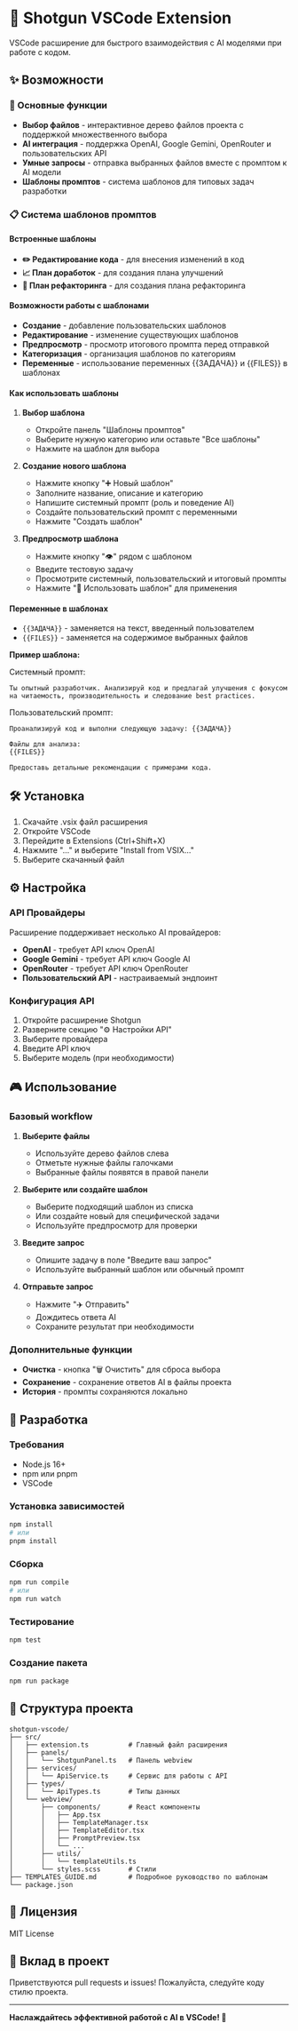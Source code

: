 # 🚀 Shotgun VSCode Extension

VSCode расширение для быстрого взаимодействия с AI моделями при работе с кодом.

## ✨ Возможности

### 🎯 Основные функции
- **Выбор файлов** - интерактивное дерево файлов проекта с поддержкой множественного выбора
- **AI интеграция** - поддержка OpenAI, Google Gemini, OpenRouter и пользовательских API
- **Умные запросы** - отправка выбранных файлов вместе с промптом к AI модели
- **Шаблоны промптов** - система шаблонов для типовых задач разработки

### 📋 Система шаблонов промптов

#### Встроенные шаблоны
- **✏️ Редактирование кода** - для внесения изменений в код
- **📈 План доработок** - для создания плана улучшений
- **🔧 План рефакторинга** - для создания плана рефакторинга

#### Возможности работы с шаблонами
- **Создание** - добавление пользовательских шаблонов
- **Редактирование** - изменение существующих шаблонов
- **Предпросмотр** - просмотр итогового промпта перед отправкой
- **Категоризация** - организация шаблонов по категориям
- **Переменные** - использование переменных {{ЗАДАЧА}} и {{FILES}} в шаблонах

#### Как использовать шаблоны

1. **Выбор шаблона**
   - Откройте панель "Шаблоны промптов"
   - Выберите нужную категорию или оставьте "Все шаблоны"
   - Нажмите на шаблон для выбора

2. **Создание нового шаблона**
   - Нажмите кнопку "➕ Новый шаблон"
   - Заполните название, описание и категорию
   - Напишите системный промпт (роль и поведение AI)
   - Создайте пользовательский промпт с переменными
   - Нажмите "Создать шаблон"

3. **Предпросмотр шаблона**
   - Нажмите кнопку "👁️" рядом с шаблоном
   - Введите тестовую задачу
   - Просмотрите системный, пользовательский и итоговый промпты
   - Нажмите "🚀 Использовать шаблон" для применения

#### Переменные в шаблонах

- `{{ЗАДАЧА}}` - заменяется на текст, введенный пользователем
- `{{FILES}}` - заменяется на содержимое выбранных файлов

**Пример шаблона:**

Системный промпт:
```
Ты опытный разработчик. Анализируй код и предлагай улучшения с фокусом на читаемость, производительность и следование best practices.
```

Пользовательский промпт:
```
Проанализируй код и выполни следующую задачу: {{ЗАДАЧА}}

Файлы для анализа:
{{FILES}}

Предоставь детальные рекомендации с примерами кода.
```

## 🛠 Установка

1. Скачайте .vsix файл расширения
2. Откройте VSCode
3. Перейдите в Extensions (Ctrl+Shift+X)
4. Нажмите "..." и выберите "Install from VSIX..."
5. Выберите скачанный файл

## ⚙️ Настройка

### API Провайдеры

Расширение поддерживает несколько AI провайдеров:

- **OpenAI** - требует API ключ OpenAI
- **Google Gemini** - требует API ключ Google AI
- **OpenRouter** - требует API ключ OpenRouter
- **Пользовательский API** - настраиваемый эндпоинт

### Конфигурация API

1. Откройте расширение Shotgun
2. Разверните секцию "⚙️ Настройки API"
3. Выберите провайдера
4. Введите API ключ
5. Выберите модель (при необходимости)

## 🎮 Использование

### Базовый workflow

1. **Выберите файлы**
   - Используйте дерево файлов слева
   - Отметьте нужные файлы галочками
   - Выбранные файлы появятся в правой панели

2. **Выберите или создайте шаблон**
   - Выберите подходящий шаблон из списка
   - Или создайте новый для специфической задачи
   - Используйте предпросмотр для проверки

3. **Введите запрос**
   - Опишите задачу в поле "Введите ваш запрос"
   - Используйте выбранный шаблон или обычный промпт

4. **Отправьте запрос**
   - Нажмите "✈️ Отправить"
   - Дождитесь ответа AI
   - Сохраните результат при необходимости

### Дополнительные функции

- **Очистка** - кнопка "🗑️ Очистить" для сброса выбора
- **Сохранение** - сохранение ответов AI в файлы проекта
- **История** - промпты сохраняются локально

## 🔧 Разработка

### Требования

- Node.js 16+
- npm или pnpm
- VSCode

### Установка зависимостей

```bash
npm install
# или
pnpm install
```

### Сборка

```bash
npm run compile
# или
npm run watch
```

### Тестирование

```bash
npm test
```

### Создание пакета

```bash
npm run package
```

## 📁 Структура проекта

```
shotgun-vscode/
├── src/
│   ├── extension.ts          # Главный файл расширения
│   ├── panels/
│   │   └── ShotgunPanel.ts   # Панель webview
│   ├── services/
│   │   └── ApiService.ts     # Сервис для работы с API
│   ├── types/
│   │   └── ApiTypes.ts       # Типы данных
│   └── webview/
│       ├── components/       # React компоненты
│       │   ├── App.tsx
│       │   ├── TemplateManager.tsx
│       │   ├── TemplateEditor.tsx
│       │   ├── PromptPreview.tsx
│       │   └── ...
│       ├── utils/
│       │   └── templateUtils.ts
│       └── styles.scss       # Стили
├── TEMPLATES_GUIDE.md        # Подробное руководство по шаблонам
└── package.json
```

## 📝 Лицензия

MIT License

## 🤝 Вклад в проект

Приветствуются pull requests и issues! Пожалуйста, следуйте коду стилю проекта.

---

**Наслаждайтесь эффективной работой с AI в VSCode! 🚀** 
